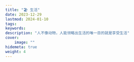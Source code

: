 ```yaml
---
title: "🏖️ 生活"
date: 2023-12-29
lastmod: 2024-01-10
tags:
keywords:
description: "人不像动物，人能领略出生活的唯一目的就是享受生活"
cover:
    image: ""
hidemeta: true 
weight: 4
---
```

